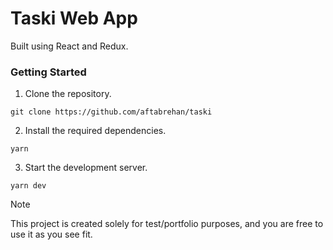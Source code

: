 # Taski Web App
Built using React and Redux.


### Getting Started

1. Clone the repository.

```
git clone https://github.com/aftabrehan/taski
```

2. Install the required dependencies.

```
yarn
```

3. Start the development server.

```
yarn dev
```

> [!NOTE]
> This project is created solely for test/portfolio purposes, and you are free to use it as you see fit.
